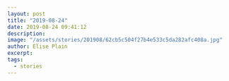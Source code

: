 ```yaml
---
layout: post
title: "2019-08-24"
date: 2019-08-24 09:41:12
description: 
image: "/assets/stories/201908/62cb5c504f27b4e533c5da282afc408a.jpg"
author: Elise Plain
excerpt: 
tags: 
  - stories
---
```



<p></p>
